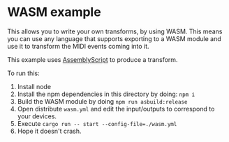 # WASM example

This allows you to write your own transforms, by using WASM. This means you can use any language that supports exporting to a WASM module and use it to transform the MIDI events coming into it.

This example uses [AssemblyScript](https://www.assemblyscript.org) to produce a transform.

To run this:

1. Install node
2. Install the npm dependencies in this directory by doing: `npm i`
3. Build the WASM module by doing `npm run asbuild:release`
4. Open distribute `wasm.yml` and edit the input/outputs to correspond to your devices.
5. Execute `cargo run -- start --config-file=./wasm.yml`
6. Hope it doesn't crash.
